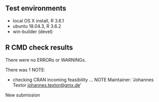 ## Test environments
* local OS X install, R 3.6.1
* ubuntu 18.04.3, R 3.6.2
* win-builder (devel)

## R CMD check results
There were no ERRORs or WARNINGs. 

There was 1 NOTE:

* checking CRAN incoming feasibility ... NOTE
Maintainer: ‘Johannes Textor <johannes.textor@gmx.de>’

New submission
